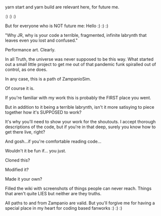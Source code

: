 yarn start and yarn build are relevant here, for future me.

:) :) :)

But for everyone who is NOT future me: Hello :) :) :)

"Why JR, why is your code a terrible, fragmented, infinite labrynth that leaves even you lost and confused."

Performance art. Clearly.

In all Truth, the universe was never supposed to be this way. What started out a small little project to get me out of that pandemic funk spiralled out of control, as one does. 

In any case, this is a path of ZampanioSim. 

Of course it is.

If you're familiar with my work this is probably the FIRST place you went.

But in addition to it being a terrible labrynth, isn't it more satisying to piece together how it's SUPPOSED to work?

It's why you'll need to show your work for the shoutouts. I accept thorough descriptions of the code, but if you're in that deep, surely you know how to get there live, right?

And gosh...if you're comfortable reading code...

Wouldn't it be fun if... you just.

Cloned this?

Modified it?

Made it your own?

Filled the wiki with screenshots of things people can never reach. Things that aren't quite LIES but neither are they truths. 

All paths to and from Zampanio are valid. But you'll forgive me for having a special place in my heart for coding based fanworks :) :) :)